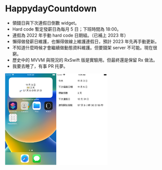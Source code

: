 # HappydayCountdown
- 領錢日與下次連假日倒數 widget。
- Hard code 暫定發薪日為每月 5 日；下班時間為 18:00。
- 連假為 2022 年手動 hard code 日期組。（已補上 2023 年）
- 懶得做發薪日維護，也懶得做線上維護連假日，預計 2023 年先再手動更新。
- 不知道什麼時候才會繼續做動態資料維護。但要錢架 server 不可能。現在很窮。
- 歷史中的 MVVM 與現況的 RxSwift 版是實驗用。但最終還是保留 Rx 做法。
- 我要去睡了，有事 PR 托夢。

<img src="Widget.png" width="33%" height="33%" /><img src="App.png" width="33%" height="33%" />
